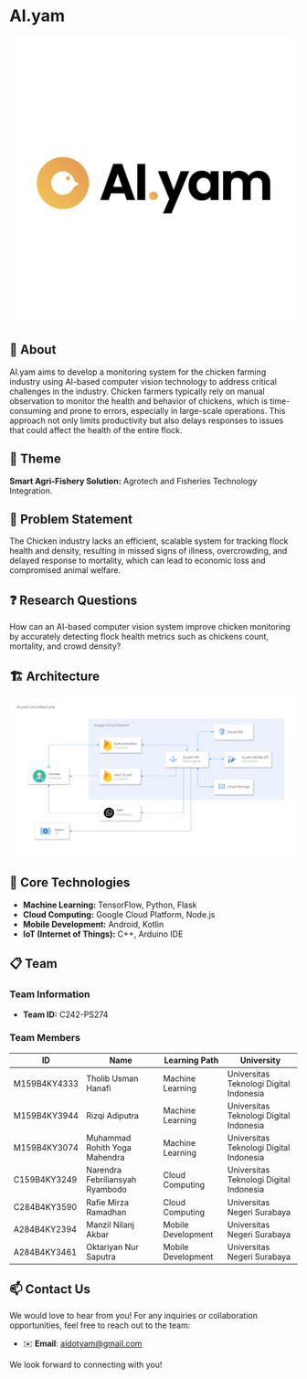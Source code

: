 # AI.yam

![AI.yam](Logo.png)

## 📖 **About**

AI.yam aims to develop a monitoring system for the chicken farming industry using AI-based computer vision technology to address critical challenges in the industry. Chicken farmers typically rely on manual observation to monitor the health and behavior of chickens, which is time-consuming and prone to errors, especially in large-scale operations. This approach not only limits productivity but also delays responses to issues that could affect the health of the entire flock.

## 🌱 **Theme**

**Smart Agri-Fishery Solution:** Agrotech and Fisheries Technology Integration.

## 🧐 **Problem Statement**

The Chicken industry lacks an efficient, scalable system for tracking flock health and density, resulting in missed signs of illness, overcrowding, and delayed response to mortality, which can lead to economic loss and compromised animal welfare.

## ❓ **Research Questions**

How can an AI-based computer vision system improve chicken monitoring by accurately detecting flock health metrics such as chickens count, mortality, and crowd density?

## 🏗️ **Architecture**

![Architecture](Architecture.png)

## 🔧 **Core Technologies**

- **Machine Learning:** TensorFlow, Python, Flask
- **Cloud Computing:** Google Cloud Platform, Node.js
- **Mobile Development:** Android, Kotlin
- **IoT (Internet of Things):** C++, Arduino IDE

## 📋 **Team**

### Team Information

- **Team ID:** C242-PS274

### Team Members

| ID           | Name                            | Learning Path      | University                              |
| ------------ | ------------------------------- | ------------------ | --------------------------------------- |
| M159B4KY4333 | Tholib Usman Hanafi             | Machine Learning   | Universitas Teknologi Digital Indonesia |
| M159B4KY3944 | Rizqi Adiputra                  | Machine Learning   | Universitas Teknologi Digital Indonesia |
| M159B4KY3074 | Muhammad Rohith Yoga Mahendra   | Machine Learning   | Universitas Teknologi Digital Indonesia |
| C159B4KY3249 | Narendra Febriliansyah Ryambodo | Cloud Computing    | Universitas Teknologi Digital Indonesia |
| C284B4KY3590 | Rafie Mirza Ramadhan            | Cloud Computing    | Universitas Negeri Surabaya             |
| A284B4KY2394 | Manzil Nilanj Akbar             | Mobile Development | Universitas Negeri Surabaya             |
| A284B4KY3461 | Oktariyan Nur Saputra           | Mobile Development | Universitas Negeri Surabaya             |

## 📫 **Contact Us**

We would love to hear from you! For any inquiries or collaboration opportunities, feel free to reach out to the team:

- ✉️ **Email**: [aidotyam@gmail.com](mailto:aidotyam@gmail.com)

We look forward to connecting with you!
